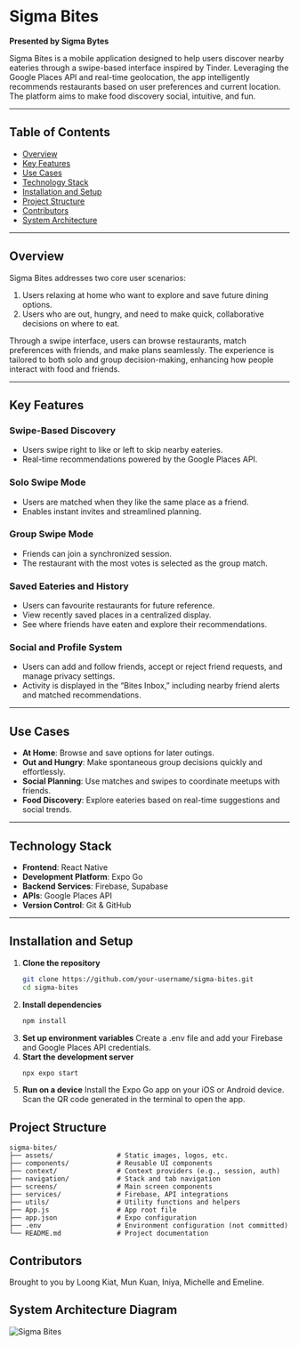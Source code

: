 # Sigma Bites

**Presented by Sigma Bytes**

Sigma Bites is a mobile application designed to help users discover nearby eateries through a swipe-based interface inspired by Tinder. Leveraging the Google Places API and real-time geolocation, the app intelligently recommends restaurants based on user preferences and current location. The platform aims to make food discovery social, intuitive, and fun.

---

## Table of Contents

- [Overview](#overview)
- [Key Features](#key-features)
- [Use Cases](#use-cases)
- [Technology Stack](#technology-stack)
- [Installation and Setup](#installation-and-setup)
- [Project Structure](#project-structure)
- [Contributors](#contributors)
- [System Architecture](#system-architecture) 

---

## Overview

Sigma Bites addresses two core user scenarios:
1. Users relaxing at home who want to explore and save future dining options.
2. Users who are out, hungry, and need to make quick, collaborative decisions on where to eat.

Through a swipe interface, users can browse restaurants, match preferences with friends, and make plans seamlessly. The experience is tailored to both solo and group decision-making, enhancing how people interact with food and friends.

---

## Key Features

### Swipe-Based Discovery
- Users swipe right to like or left to skip nearby eateries.
- Real-time recommendations powered by the Google Places API.

### Solo Swipe Mode
- Users are matched when they like the same place as a friend.
- Enables instant invites and streamlined planning.

### Group Swipe Mode
- Friends can join a synchronized session.
- The restaurant with the most votes is selected as the group match.

### Saved Eateries and History
- Users can favourite restaurants for future reference.
- View recently saved places in a centralized display.
- See where friends have eaten and explore their recommendations.

### Social and Profile System
- Users can add and follow friends, accept or reject friend requests, and manage privacy settings.
- Activity is displayed in the “Bites Inbox,” including nearby friend alerts and matched recommendations.

---

## Use Cases

- **At Home**: Browse and save options for later outings.
- **Out and Hungry**: Make spontaneous group decisions quickly and effortlessly.
- **Social Planning**: Use matches and swipes to coordinate meetups with friends.
- **Food Discovery**: Explore eateries based on real-time suggestions and social trends.

---

## Technology Stack

- **Frontend**: React Native
- **Development Platform**: Expo Go
- **Backend Services**: Firebase, Supabase 
- **APIs**: Google Places API
- **Version Control**: Git & GitHub

---

## Installation and Setup

1. **Clone the repository**  
   ```bash
   git clone https://github.com/your-username/sigma-bites.git
   cd sigma-bites
2. **Install dependencies**
    ```bash
   npm install
4. **Set up environment variables**
   Create a .env file and add your Firebase and Google Places API credentials.
5. **Start the development server**
   ```bash
   npx expo start
7. **Run on a device**
Install the Expo Go app on your iOS or Android device.
Scan the QR code generated in the terminal to open the app.

## Project Structure

```
sigma-bites/
├── assets/                # Static images, logos, etc.
├── components/            # Reusable UI components
├── context/               # Context providers (e.g., session, auth)
├── navigation/            # Stack and tab navigation
├── screens/               # Main screen components
├── services/              # Firebase, API integrations
├── utils/                 # Utility functions and helpers
├── App.js                 # App root file
├── app.json               # Expo configuration
├── .env                   # Environment configuration (not committed)
└── README.md              # Project documentation
```


## Contributors 
Brought to you by Loong Kiat, Mun Kuan, Iniya, Michelle and Emeline. 

## System Architecture Diagram
![Sigma Bites](https://github.com/user-attachments/assets/9c56528c-e12d-4664-a0ed-35107d9d2386)
